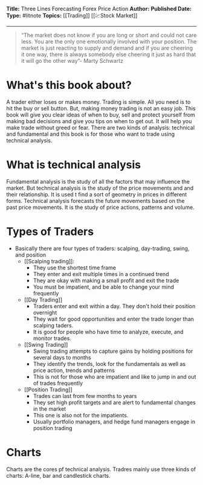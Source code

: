 **Title:** Three Lines Forecasting Forex Price Action
**Author:** 
**Published Date:**
**Type:** #litnote 
**Topics:** [[Trading]] [[💹Stock Market]]

----

> “The market does not know if you are long or short and could not care less. You are the only one emotionally involved with your position. The market is just reacting to supply and demand and if you are cheering it one way, there is always somebody else cheering it just as hard that it will go the other way”- Marty Schwartz

# What's this book about?
A trader either loses or makes money. Trading is simple. All you need is to hit the buy or sell button. But, making money trading is not an easy job. This book will give you clear ideas of when to buy, sell and protect yourself from making bad decisions and give you tips on when to get out. It will help you make trade without greed or fear. There are two kinds of analysis: technical and fundamental and this book is for those who want to trade using technical analysis.

# What is technical analysis
Fundamental analysis is the study of all the factors that may influence the market. But technical analysis is the study of the price movements and and their relationship. It is used t find a sort of geometry in prices in different forms. Technical analysis forecasts the future movements based on the past price movements. It is the study of price actions, patterns and volume.
# Types of Traders
- Basically there are four types of traders: scalping, day-trading, swing, and position
	- [[Scalping trading]]:
		- They use the shortest time frame
		- They enter and exit multiple times in a continued trend
		- They are okay with making a small profit and exit the trade
		- You must be impatient, and be able to change your mind frequently 
	- [[Day Trading]]
		- Traders enter and exit within a day. They don't hold their position overnight
		- They wait for good opportunities and enter the trade longer than scalping taders.
		- It is good for people who have time to analyze, execute, and monitor trades.
	- [[Swing Trading]]
		- Swing trading attempts to capture gains by holding positions for several days to months
		- They identify the trends, look for the fundamentals as well as price action, trends and patterns
		- This is not for those who are impatient and like to jump in and out of trades frequently
	- [[Position Trading]]
		- Trades can last from few months to years
		- They set high profit targets and are alert to fundamental changes in the market
		- This one is also not for the impatients.
		- Usually portfolio managers, and hedge fund managers engage in position trading

# Charts 
Charts are the cores pf technical analysis. Tradres mainly use three kinds of charts: A-line, bar and candlestick charts.